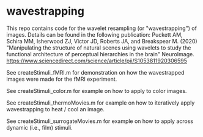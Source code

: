 # wavestrapping

This repo contains code for the wavelet resampling (or "wavestrapping") of images.
Details can be found in the following publication:
Puckett AM, Schira MM, Isherwood ZJ, Victor JD, Roberts JA, and Breakspear M. (2020) "Manipulating the structure of natural scenes using wavelets to study the functional architecture of perceptual hierarchies in the brain" NeuroImage.
https://www.sciencedirect.com/science/article/pii/S1053811920306595

See createStimuli_fMRI.m for demonstration on how the wavestrapped images were made for the fMRI experiment.

See createStimuli_color.m for example on how to apply to color images.

See createStimuli_thermoMovies.m for example on how to iteratively apply wavestrapping to heat / cool an image. 

See createStimuli_surrogateMovies.m for example on how to apply across dynamic (i.e., film) stimuli. 
